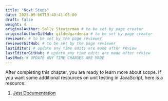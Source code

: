 ```yaml
---
title: "Next Steps"
date: 2023-09-06T13:40:41-05:00
draft: false
weight: 4
originalAuthor: Sally Steuterman # to be set by page creator
originalAuthorGitHub: gildedgardenia # to be set by page creator
reviewer: # to be set by the page reviewer
reviewerGitHub: # to be set by the page reviewer
lastEditor: # update any time edits are made after review
lastEditorGitHub: # update any time edits are made after review
lastMod: # UPDATE ANY TIME CHANGES ARE MADE
---
```


After completing this chapter, you are ready to learn more about scope. If you want some additional resources on unit testing in JavaScript, here is a resource:

1. [Jest Documentation](http://localhost:8080/devdocs_en_jest_2025-01/index)